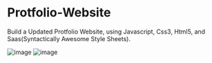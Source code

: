 # Protfolio-Website
Build a Updated Protfolio Website, using Javascript, Css3, Html5,  and Saas(Syntactically Awesome Style Sheets).

![image](https://github.com/binny3213/Protfolio-Website/assets/90454079/108521e1-0628-400e-8532-c984901b7807)
![image](https://github.com/binny3213/Protfolio-Website/assets/90454079/17a24de6-0658-4142-9c2b-ce20564ccfbb)




